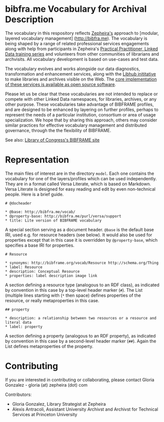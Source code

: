 bibfra.me Vocabulary for Archival Description
========

The vocabulary in this respository reflects [Zepheira's](http://zepheira.com) approach
to [modular, layered vocabulary management] (http://bibfra.me).  The vocabulary is being shaped by a range
of related professional services engagements along with help from participants
in Zepheira's [Practical Practitioner, Linked Data training series](http://zepheira.com/solutions/library/training/) and volunteers from other communities of librarians and archvisits. All vocabulary development is based on use-cases and test data.

The vocabulary evolves and works alongside our data diagnostics, transformation and enhancement services,
along with the [Libhub inititative](http://libhub.org) to make libraries and archives visible on the Web. The [core implementation of these services is available as open source software](https://github.com/zepheira/pybibframe).

Please let us be clear that these vocabularies are not intended to replace or compete with other Linked Data
namespaces, for libraries, archives, or any other purpose. These vocabularies take advantage of BIBFRAME profiles,
and are designed to be enhanced by layering on further profiles, perhaps to represent the needs of a particular
institution, consortium or area of usage specialization. We hope that by sharing this approach, others may consider
similar practices for effective vocabulary management and distributed governance, through the the flexibility of
BIBFRAME.

See also: [Library of Congress's BIBFRAME site](http://bibframe.org/)

Representation
========

The main files of interest are in the directory `model`. Each one contains the vocabulary for one of the layers/profiles which can be used independently. They are in a format called Versa Literate, which is based on Markdown. Versa Literate is designed for easy reading and edit by even non-technical people. Here is a brief guide.

```
# @docheader

* @base: http://bibfra.me/vocab/
* @property-base: http://bibfra.me/purl/versa/support
* title: Lite version of BIBFRAME vocabulary
```

A special section serving as a document header. `@base` is the default base IRI, used e.g. for resource headers (see below). It would also be used for properties except that in this case it is overridden by `@property-base`, which specifies a base IRI for properties.

```
# Resource

* synonyms: http://bibframe.org/vocab/Resource http://schema.org/Thing
* label: Resource
* description: Conceptual Resource
* properties: label description image link
```

A section defining a resource type (analogous to an RDF class), as indicated by convention in this case by a top-level header marker (`#`). The List (multiple lines starting with (`*` then space) defines properties of the resource, or really metaproperties in this case.

```
## property

* description: a relationship between two resources or a resource and literal data
* label: property
```

A section defining a property (analogous to an RDF property), as indicated by convention in this case by a second-level header marker (`##`). Again the List defines metaproperties of the property.


Contributing
========

If you are interested in contributing or collaborating, please contact Gloria Gonzalez - gloria (at) zepheira (dot) com

Contributors:
* Gloria Gonzalez, Library Strategist at Zepheira 
* Alexis Antracoli, Assistant University Archivst and Archivst for Technical Services at Princeton University
